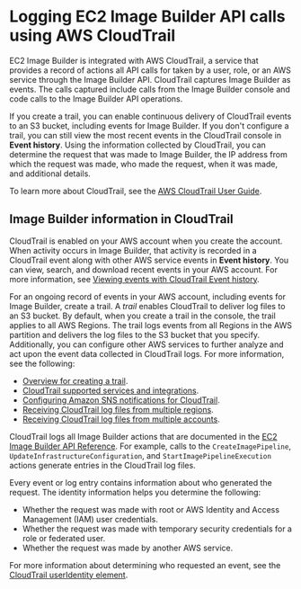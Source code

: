 # Logging EC2 Image Builder API calls using AWS CloudTrail<a name="log-cloudtrail"></a>

EC2 Image Builder is integrated with AWS CloudTrail, a service that provides a record of actions all API calls for taken by a user, role, or an AWS service through the Image Builder API\. CloudTrail captures Image Builder as events\. The calls captured include calls from the Image Builder console and code calls to the Image Builder API operations\. 

If you create a trail, you can enable continuous delivery of CloudTrail events to an S3 bucket, including events for Image Builder\. If you don't configure a trail, you can still view the most recent events in the CloudTrail console in **Event history**\. Using the information collected by CloudTrail, you can determine the request that was made to Image Builder, the IP address from which the request was made, who made the request, when it was made, and additional details\.

To learn more about CloudTrail, see the [AWS CloudTrail User Guide](https://docs.aws.amazon.com/awscloudtrail/latest/userguide/cloudtrail-user-guide.html)\.

## Image Builder information in CloudTrail<a name="service-name-info-in-cloudtrail"></a>

CloudTrail is enabled on your AWS account when you create the account\. When activity occurs in Image Builder, that activity is recorded in a CloudTrail event along with other AWS service events in **Event history**\. You can view, search, and download recent events in your AWS account\. For more information, see [Viewing events with CloudTrail Event history](https://docs.aws.amazon.com/https://docs.aws.amazon.com/awscloudtrail/latest/userguide/view-cloudtrail-events.html)\.

For an ongoing record of events in your AWS account, including events for Image Builder, create a trail\. A *trail* enables CloudTrail to deliver log files to an S3 bucket\. By default, when you create a trail in the console, the trail applies to all AWS Regions\. The trail logs events from all Regions in the AWS partition and delivers the log files to the S3 bucket that you specify\. Additionally, you can configure other AWS services to further analyze and act upon the event data collected in CloudTrail logs\. For more information, see the following:
+ [Overview for creating a trail](https://docs.aws.amazon.com/awscloudtrail/latest/userguide/cloudtrail-create-and-update-a-trail.html)\.
+ [CloudTrail supported services and integrations](https://docs.aws.amazon.com/awscloudtrail/latest/userguide/cloudtrail-aws-service-specific-topics.html)\.
+ [Configuring Amazon SNS notifications for CloudTrail](https://docs.aws.amazon.com/awscloudtrail/latest/userguide/configure-sns-notifications-for-cloudtrail.html)\.
+ [Receiving CloudTrail log files from multiple regions](https://docs.aws.amazon.com/awscloudtrail/latest/userguide/receive-cloudtrail-log-files-from-multiple-regions.html)\.
+ [Receiving CloudTrail log files from multiple accounts](https://docs.aws.amazon.com/awscloudtrail/latest/userguide/cloudtrail-receive-logs-from-multiple-accounts.html)\.

CloudTrail logs all Image Builder actions that are documented in the [EC2 Image Builder API Reference](https://docs.aws.amazon.com/imagebuilder/latest/APIReference/)\. For example, calls to the `CreateImagePipeline`, `UpdateInfrastructureConfiguration`, and `StartImagePipelineExecution` actions generate entries in the CloudTrail log files\.

Every event or log entry contains information about who generated the request\. The identity information helps you determine the following:
+ Whether the request was made with root or AWS Identity and Access Management \(IAM\) user credentials\.
+ Whether the request was made with temporary security credentials for a role or federated user\.
+ Whether the request was made by another AWS service\.

For more information about determining who requested an event, see the [CloudTrail userIdentity element](https://docs.aws.amazon.com/awscloudtrail/latest/userguide/cloudtrail-event-reference-user-identity.html)\.